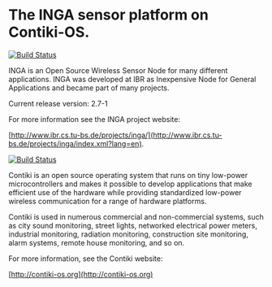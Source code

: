 The INGA sensor platform on Contiki-OS.
=======================================

[![Build Status](http://jenkins.ibr.cs.tu-bs.de:8080/buildStatus/icon?job=inga--develop--compile)](http://jenkins.ibr.cs.tu-bs.de:8080/view/INGA/job/inga--develop--compile/)

INGA is an Open Source Wireless Sensor Node for many different applications. 
INGA was developed at IBR as Inexpensive Node for General Applications and became part of many projects.

Current release version: 2.7-1

For more information see the INGA project website:

[http://www.ibr.cs.tu-bs.de/projects/inga/](http://www.ibr.cs.tu-bs.de/projects/inga/index.xml?lang=en).

[![Build Status](https://secure.travis-ci.org/contiki-os/contiki.png)](http://travis-ci.org/contiki-os/contiki)

Contiki is an open source operating system that runs on tiny low-power
microcontrollers and makes it possible to develop applications that
make efficient use of the hardware while providing standardized
low-power wireless communication for a range of hardware platforms.

Contiki is used in numerous commercial and non-commercial systems,
such as city sound monitoring, street lights, networked electrical
power meters, industrial monitoring, radiation monitoring,
construction site monitoring, alarm systems, remote house monitoring,
and so on.

For more information, see the Contiki website:

[http://contiki-os.org](http://contiki-os.org)
